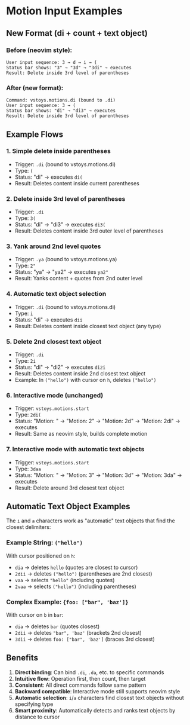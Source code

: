 # Motion Input Examples

## New Format (di + count + text object)

### Before (neovim style):

```
User input sequence: 3 → d → i → (
Status bar shows: "3" → "3d" → "3di" → executes
Result: Delete inside 3rd level of parentheses
```

### After (new format):

```
Command: vstoys.motions.di (bound to .di)
User input sequence: 3 → (
Status bar shows: "di" → "di3" → executes
Result: Delete inside 3rd level of parentheses
```

## Example Flows

### 1. Simple delete inside parentheses

- Trigger: `.di` (bound to vstoys.motions.di)
- Type: `(`
- Status: "di" → executes `di(`
- Result: Deletes content inside current parentheses

### 2. Delete inside 3rd level of parentheses

- Trigger: `.di`
- Type: `3(`
- Status: "di" → "di3" → executes `di3(`
- Result: Deletes content inside 3rd outer level of parentheses

### 3. Yank around 2nd level quotes

- Trigger: `.ya` (bound to vstoys.motions.ya)
- Type: `2"`
- Status: "ya" → "ya2" → executes `ya2"`
- Result: Yanks content + quotes from 2nd outer level

### 4. Automatic text object selection

- Trigger: `.di` (bound to vstoys.motions.di)
- Type: `i`
- Status: "di" → executes `dii`
- Result: Deletes content inside closest text object (any type)

### 5. Delete 2nd closest text object

- Trigger: `.di`
- Type: `2i`
- Status: "di" → "di2" → executes `di2i`
- Result: Deletes content inside 2nd closest text object
- Example: In `("hello")` with cursor on `h`, deletes `("hello")`

### 6. Interactive mode (unchanged)

- Trigger: `vstoys.motions.start`
- Type: `2di(`
- Status: "Motion: " → "Motion: 2" → "Motion: 2d" → "Motion: 2di" → executes
- Result: Same as neovim style, builds complete motion

### 7. Interactive mode with automatic text objects

- Trigger: `vstoys.motions.start`
- Type: `3daa`
- Status: "Motion: " → "Motion: 3" → "Motion: 3d" → "Motion: 3da" → executes
- Result: Delete around 3rd closest text object

## Automatic Text Object Examples

The `i` and `a` characters work as "automatic" text objects that find the closest delimiters:

### Example String: `("hello")`

With cursor positioned on `h`:

- `dia` → deletes `hello` (quotes are closest to cursor)
- `2dii` → deletes `("hello")` (parentheses are 2nd closest)
- `vaa` → selects `"hello"` (including quotes)
- `2vaa` → selects `("hello")` (including parentheses)

### Complex Example: `{foo: ["bar", 'baz']}`

With cursor on `b` in `bar`:

- `dia` → deletes `bar` (quotes closest)
- `2dii` → deletes `"bar", 'baz'` (brackets 2nd closest)
- `3dii` → deletes `foo: ["bar", 'baz']` (braces 3rd closest)

## Benefits

1. **Direct binding**: Can bind `.di`, `.da`, etc. to specific commands
2. **Intuitive flow**: Operation first, then count, then target
3. **Consistent**: All direct commands follow same pattern
4. **Backward compatible**: Interactive mode still supports neovim style
5. **Automatic selection**: `i`/`a` characters find closest text objects without specifying type
6. **Smart proximity**: Automatically detects and ranks text objects by distance to cursor
